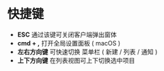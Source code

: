 # 快捷键

* **ESC** 通过该键可关闭客户端弹出窗体
* **cmd + ,**  打开全局设置面板 ( macOS )
* **左右方向键**  可快速切换 菜单栏 ( 新建 / 列表 / 通知 )
* **上下方向键** 在列表视图可上下切换选中项目

